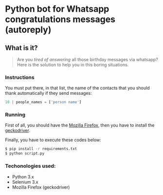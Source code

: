 # Python bot for Whatsapp congratulations messages (autoreply)

## What is it?
> Are you _tired of answering_ all those birthday messages via whatsapp? 
Here is the solution to help you in this boring situations.

### Instructions
You must put there, in that list, the name of the contacts that you should thank automatically if they send messages:
```python
10 | people_names = ['person name']
```

### Running

First of all, you should have the [Mozilla Firefox](https://www.mozilla.org/pt-BR/firefox/new/), then you have to install the [geckodriver](https://github.com/mozilla/geckodriver/releases).

Finally, you have to execute these codes below:

```sh
$ pip install -r requirements.txt 
$ python script.py
```

### Techonologies used:
* Python 3.x
* Selenium 3.x
* Mozilla Firefox (geckodriver)
